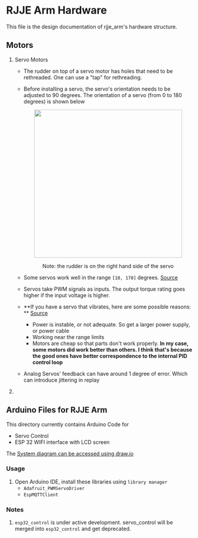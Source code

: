 # RJJE Arm Hardware
This file is the design documentation of rjje_arm's hardware structure.

## Motors
1. Servo Motors
    - The rudder on top of a servo motor has holes that need to be rethreaded. One can use a "tap" for rethreading.
    - Before installing a servo, the servo's orientation needs to be adjusted to 90 degrees. The orientation of a servo (from 0 to 180 degrees) is shown below
        <p align="center">
        <img src="https://user-images.githubusercontent.com/39393023/135568554-f84da7c6-10e5-4773-9298-33f507092285.JPEG" height="400" width="width"/>
        <figcaption align="center">Note: the rudder is on the right hand side of the servo</figcaption>
        </p>

    - Some servos work well in the range ```[10, 170]``` degrees. [Source](https://www.intorobotics.com/how-to-control-servo-motors-with-arduino-no-noise-no-vibration/)

    - Servos take PWM signals as inputs. The output torque rating goes higher if the input voltage is higher.

    - **If you have a servo that vibrates, here are some possible reasons: ** [Source](https://electronicguidebook.com/reasons-why-a-servo-motor-vibrates/)
        - Power is instable, or not adequate. So get a larger power supply, or power cable
        - Working near the range limits
        - Motors are cheap so that parts don't work properly. **In my case, some motors did work better than others. I think that's because the good ones have better correspondence to the internal PID control loop**

    - Analog Servos' feedback can have around 1 degree of error. Which can introduce jittering in replay

2. 

## Arduino Files for RJJE Arm 

This directory currently contains Arduino Code for
- Servo Control 
- ESP 32 WIFI interface with LCD screen

The [System diagram can be accessed using draw.io](https://drive.google.com/file/d/1ujubSrS_AvXeORWJ76qhUnCQ4BP0E4v_/view?usp=sharing) 

### Usage
1. Open Arduino IDE, install these libraries using ```library manager```
    - ```Adafruit_PWMServoDriver```
    - ```EspMQTTClient```

### Notes 
1. ```esp32_control``` is under active development. servo_control will be merged into ```esp32_control``` and get deprecated.

